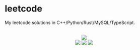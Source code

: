 # leetcode
My leetcode solutions in C++/Python/Rust/MySQL/TypeScript.

<div align="center">
<br/>
<img src="https://img.shields.io/badge/Solved-732/3237%20=%2022%25-blue.svg?style=flat-square" />
<br/>
<img src="https://img.shields.io/badge/Easy-293/814-5CB85D.svg?style=flat-square" />
<img src="https://img.shields.io/badge/Medium-346/1700-F0AE4E.svg?style=flat-square" />
<img src="https://img.shields.io/badge/Hard-93/723-D95450.svg?style=flat-square" />
</div>